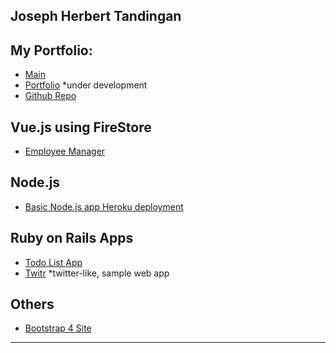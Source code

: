 ## Joseph Herbert Tandingan

## My Portfolio:

- [Main](https://sephdev.github.io)
- [Portfolio](https://sephdev.github.io/_portfolio) *under development
- [Github Repo](https://github.com/sephdev)

## Vue.js using FireStore 

- [Employee Manager](https://sephdev.github.io/employeemngr/)

## Node.js

- [Basic Node.js app Heroku deployment](https://pure-wildwood-79668.herokuapp.com/)

## Ruby on Rails Apps

- [Todo List App](https://jt-todolist.herokuapp.com)
- [Twitr](https://jt-twitr.herokuapp.com) *twitter-like, sample web app

## Others
- [Bootstrap 4 Site](https://sephdev.github.io/jt-bootstrap4)


**************************************************************

